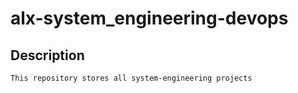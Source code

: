 # alx-system_engineering-devops

## Description
    This repository stores all system-engineering projects
